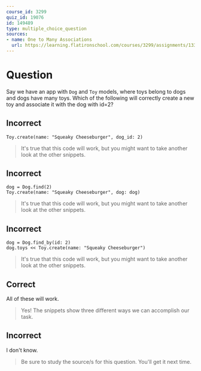 ```yaml
---
course_id: 3299
quiz_id: 19076
id: 149489
type: multiple_choice_question
sources:
- name: One to Many Associations
  url: https://learning.flatironschool.com/courses/3299/assignments/133959?module_item_id=278759
---
```


# Question

Say we have an app with `Dog` and `Toy` models, where toys belong to dogs and
dogs have many toys. Which of the following will correctly create a new toy and
associate it with the dog with id=2?

## Incorrect

```
Toy.create(name: "Squeaky Cheeseburger", dog_id: 2)
```

> It's true that this code will work, but you might want to take another look at the other snippets.

## Incorrect

```
dog = Dog.find(2) 
Toy.create(name: "Squeaky Cheeseburger", dog: dog)
```

> It's true that this code will work, but you might want to take another look at the other snippets.

## Incorrect

```
dog = Dog.find_by(id: 2) 
dog.toys << Toy.create(name: "Squeaky Cheeseburger")
```

> It's true that this code will work, but you might want to take another look at the other snippets.

## Correct

All of these will work.

> Yes! The snippets show three different ways we can accomplish our task.

## Incorrect

I don't know.

> Be sure to study the source/s for this question. You'll get it next time.
